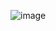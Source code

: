 ![image](https://github.com/ilrexho2011/Project-EULER-Possible-Solutions-Problems-201_to_300/assets/61479363/7ddb77f4-9906-4693-b180-502aa168b18d)

